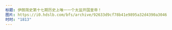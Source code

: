```yaml
---
标题: 伊朗简史第十七期历史上唯一一个太监开国皇帝！
图片: https://i0.hdslb.com/bfs/archive/92633d9cf78b41e9895a32d4390a30460074dd4c.jpg@518w_290h_1c_!web-video-share-cover.avif
时时: "1813"
---
```

